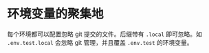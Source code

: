 # 环境变量的聚集地

每个环境都可以配置忽略 git 提交的文件。后缀带有 `.local` 即可忽略。如 `.env.test.local` 会忽略 git 管理，并且覆盖 `.env.test` 的环境变量。

